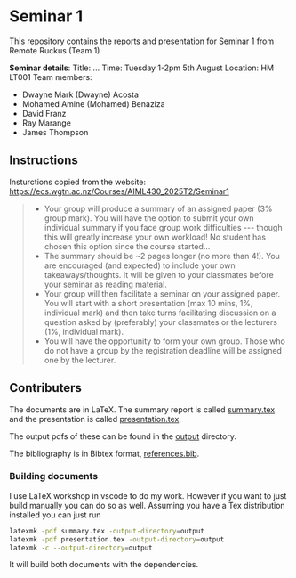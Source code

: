# Seminar 1

This repository contains the reports and presentation for Seminar 1 from Remote Ruckus (Team 1)

**Seminar details**:
Title: ...
Time: Tuesday 1-2pm 5th August
Location: HM LT001 
Team members:
- Dwayne Mark (Dwayne) Acosta
- Mohamed Amine (Mohamed) Benaziza
- David Franz
- Ray Marange
- James Thompson

## Instructions

Insturctions copied from the website: https://ecs.wgtn.ac.nz/Courses/AIML430_2025T2/Seminar1

> - Your group will produce a summary of an assigned paper (3% group mark). You will have the option to submit your own individual summary if you face group work difficulties --- though this will greatly increase your own workload! No student has chosen this option since the course started...
> - The summary should be ~2 pages longer (no more than 4!). You are encouraged (and expected) to include your own takeaways/thoughts. It will be given to your classmates before your seminar as reading material.
> - Your group will then facilitate a seminar on your assigned paper. You will start with a short presentation (max 10 mins, 1%, individual mark) and then take turns facilitating discussion on a question asked by (preferably) your classmates or the lecturers (1%, individual mark).
> - You will have the opportunity to form your own group. Those who do not have a group by the registration deadline will be assigned one by the lecturer. 


## Contributers

The documents are in LaTeX. The summary report is called [summary.tex](summary.tex) and the presentation is called [presentation.tex](presentation.tex).

The output pdfs of these can be found in the [output](output/) directory.

The bibliography is in Bibtex format, [references.bib](references.bib).

### Building documents

I use LaTeX workshop in vscode to do my work. However if you want to just build manually you can do so as well.
Assuming you have a Tex distribution installed you can just run

```bash
latexmk -pdf summary.tex -output-directory=output
latexmk -pdf presentation.tex -output-directory=output
latexmk -c --output-directory=output
```

It will build both documents with the dependencies.


